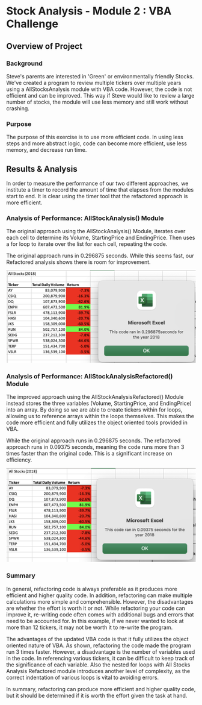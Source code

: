 # Stock Analysis - Module 2 : VBA Challenge

## Overview of Project

### Background
Steve's parents are interested in 'Green' or environmentally friendly Stocks. We've created a program to review multiple tickers over multiple years using a AllStocksAnalysis module with VBA code. However, the code is not efficient and can be improved. This way if Steve would like to review a large number of stocks, the module will use less memory and still work without crashing. 

### Purpose
The purpose of this exercise is to use more efficient code. In using less steps and more abstract logic, code can become more efficient, use less memory, and decrease run time.

## Results & Analysis
In order to measure the performance of our two different approaches, we institute a timer to record the amount of time that elapses from the modules start to end. It is clear using the timer tool that the refactored approach is more efficient. 


### Analysis of Performance: AllStockAnalysis() Module

The original approach using the AllStockAnalysis() Module, iterates over each cell to determine its Volume, StartingPrice and EndingPrice. Then uses a for loop to iterate over the list for each cell, repeating the code. 

The original approach runs in 0.296875 seconds. While this seems fast, our Refactored analysis shows there is room for improvement. 

![Theater_Outcomes_vs_Launch](VBA_Challenge_2018_AllStocks.png "VBA_Challenge_2018_AllStocks")

### Analysis of Performance: AllStockAnalysisRefactored() Module

The improved approach using the AllStockAnalysisRefactored() Module instead stores the three variables (Volume, StartingPrice, and EndingPrice) into an array. By doing so we are able to create tickers within for loops, allowing us to reference arrays within the loops themselves. This makes the code more efficient and fully utilizes the object oriented tools provided in VBA. 

While the original approach runs in 0.296875 seconds. The refactored approach runs in 0.09375 seconds, meaning the code runs more than 3 times faster than the original code. This is a significant increase on efficiency. 


![Outcomes_vs_Goals](VBA_Challenge_2018_AllStocksRefactored.png "VBA_Challenge_2018_AllStocksRefactored")


### Summary

In general, refactoring code is always preferable as it produces more efficient and higher quality code. In addition, refactoring can make multiple calculations more simple and comprehensible. However, the disadvantages are whether the effort is worth it or not. While refactoring your code can improve it, re-writing code often comes with additional bugs and errors that need to be accounted for. In this example, if we never wanted to look at more than 12 tickers, it may not be worth it to re-write the program. 

The advantages of the updated VBA code is that it fully utilizes the object oriented nature of VBA. As shown, refactoring the code made the program run 3 times faster. However, a disadvantage is the number of variables used in the code. In referencing various tickers, it can be difficult to keep track of the significance of each variable. Also the nested for loops with All Stocks Analysis Refactored module introduces another level of complexity, as the correct indentation of various loops is vital to avoiding errors. 

In summary, refactoring can produce more efficient and higher quality code, but it should be determined if it is worth the effort given the task at hand. 

